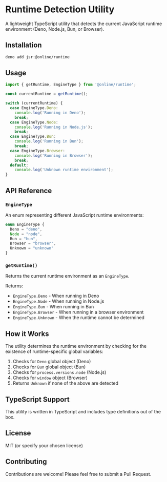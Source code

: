 # Runtime Detection Utility

A lightweight TypeScript utility that detects the current JavaScript runtime environment (Deno, Node.js, Bun, or Browser).

## Installation

```bash
deno add jsr:@online/runtime
```

## Usage

```typescript
import { getRuntime, EngineType } from '@online/runtime';

const currentRuntime = getRuntime();

switch (currentRuntime) {
  case EngineType.Deno:
    console.log('Running in Deno');
    break;
  case EngineType.Node:
    console.log('Running in Node.js');
    break;
  case EngineType.Bun:
    console.log('Running in Bun');
    break;
  case EngineType.Browser:
    console.log('Running in Browser');
    break;
  default:
    console.log('Unknown runtime environment');
}
```

## API Reference

### `EngineType`

An enum representing different JavaScript runtime environments:

```typescript
enum EngineType {
  Deno = "deno",
  Node = "node", 
  Bun = "bun",
  Browser = "browser",
  Unknown = "unknown"
}
```

### `getRuntime()`

Returns the current runtime environment as an `EngineType`.

Returns:
- `EngineType.Deno` - When running in Deno
- `EngineType.Node` - When running in Node.js
- `EngineType.Bun` - When running in Bun
- `EngineType.Browser` - When running in a browser environment
- `EngineType.Unknown` - When the runtime cannot be determined

## How it Works

The utility determines the runtime environment by checking for the existence of runtime-specific global variables:

1. Checks for `Deno` global object (Deno)
2. Checks for `Bun` global object (Bun)
3. Checks for `process.versions.node` (Node.js)
4. Checks for `window` object (Browser)
5. Returns `Unknown` if none of the above are detected

## TypeScript Support

This utility is written in TypeScript and includes type definitions out of the box.

## License

MIT (or specify your chosen license)

## Contributing

Contributions are welcome! Please feel free to submit a Pull Request.